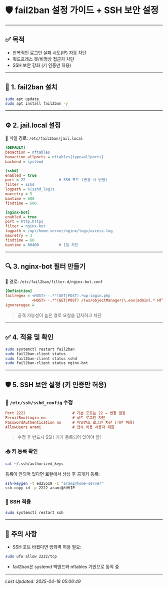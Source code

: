 # 🛡️ fail2ban 설정 가이드 + SSH 보안 설정

---

## ✅ 목적
- 반복적인 로그인 실패 시도(IP) 자동 차단
- 워드프레스 봇/비정상 접근자 차단
- SSH 보안 강화 (키 인증만 허용)

---

## 📂 1. fail2ban 설치

```bash
sudo apt update
sudo apt install fail2ban -y
```

---

## ⚙️ 2. jail.local 설정

📄 파일 경로: `/etc/fail2ban/jail.local`

```ini
[DEFAULT]
banaction = nftables
banaction_allports = nftables[type=allports]
backend = systemd

[sshd]
enabled = true
port = 22               # SSH 포트 (변경 시 반영)
filter = sshd
logpath = %(sshd_log)s
maxretry = 5
bantime = 600
findtime = 600

[nginx-bot]
enabled = true
port = http,https
filter = nginx-bot
logpath = /opt/home-server/nginx/logs/access.log
maxretry = 3
findtime = 60
bantime = 86400         # 1일 차단
```

---

## 🔍 3. nginx-bot 필터 만들기

📄 경로: `/etc/fail2ban/filter.d/nginx-bot.conf`

```ini
[Definition]
failregex = <HOST> -.*"(GET|POST).*wp-login.php
            <HOST> -.*"(GET|POST) /(ws/objectManager|\.env|admin).* HTTP/1.1"
ignoreregex =
```

> 공격 가능성이 높은 경로 요청을 감지하고 차단

---

## ✅ 4. 적용 및 확인

```bash
sudo systemctl restart fail2ban
sudo fail2ban-client status
sudo fail2ban-client status sshd
sudo fail2ban-client status nginx-bot
```

---

## 🛡️ 5. SSH 보안 설정 (키 인증만 허용)

### 🔧 `/etc/ssh/sshd_config` 수정

```ini
Port 2222                     # 기본 포트는 22 → 변경 권장
PermitRootLogin no            # 루트 로그인 차단
PasswordAuthentication no     # 비밀번호 로그인 차단 (키만 허용)
AllowUsers arami              # 접속 허용 사용자 제한
```

> 수정 후 반드시 SSH 키가 등록되어 있어야 함!

### 📥 키 등록 확인

```bash
cat ~/.ssh/authorized_keys
```

등록이 안되어 있다면 로컬에서 생성 후 공개키 등록:

```bash
ssh-keygen -t ed25519 -C "arami@home-server"
ssh-copy-id -p 2222 arami@서버IP
```

### 🔁 SSH 적용

```bash
sudo systemctl restart ssh
```

---

## 🔐 주의 사항

- SSH 포트 바꿨다면 방화벽 허용 필요:
```bash
sudo ufw allow 2222/tcp
```

- fail2ban은 systemd 백엔드와 nftables 기반으로 동작 중

---

_Last Updated: 2025-04-18 05:06:49_
